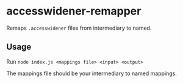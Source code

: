 # accesswidener-remapper

Remaps `.accesswidener` files from intermediary to named.

## Usage

Run `node index.js <mappings file> <input> <output>`

The mappings file should be your intermediary to named mappings.